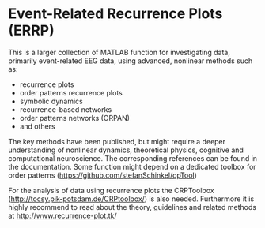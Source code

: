 Event-Related Recurrence Plots (**ERRP**)
=========================================



This is a larger collection of MATLAB function for investigating data, primarily event-related EEG data, 
using advanced, nonlinear methods such as:
 - recurrence plots
 - order patterns recurrence plots
 - symbolic dynamics
 - recurrence-based networks
 - order patterns networks (ORPAN)
 - and others


The key methods have been published,  but might require a deeper understanding of nonlinear dynamics, 
theoretical physics, cognitive and computational neuroscience. The corresponding references can be found in the 
documentation. Some function might depend on a dedicated toolbox for order patterns (https://github.com/stefanSchinkel/opTool)

For the analysis of data using recurrence plots the CRPToolbox (http://tocsy.pik-potsdam.de/CRPtoolbox/) is also needed. 
Furthermore it is highly recommend to read about the theory, guidelines and related methods at http://www.recurrence-plot.tk/
